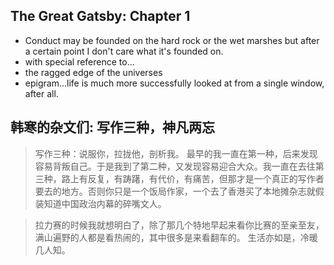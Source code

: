 
## The Great Gatsby: Chapter 1

- Conduct may be founded on the hard rock or the wet marshes but after a certain point I don't care what it's founded on.
- with special reference to...
- the ragged edge of the universes
- epigram...life is much more successfully looked at from a single window, after all.


## 韩寒的杂文们: 写作三种，神凡两忘

> 写作三种：说服你，拉拢他，剖析我。
> 最早的我一直在第一种，后来发现容易背叛自己。于是我到了第二种，又发现容易迎合大众。我一直在去往第三种，路上有反复，有踌躇，有代价，有痛苦，但那才是一个真正的写作者要去的地方。否则你只是一个饭局作家，一个去了香港买了本地摊杂志就假装知道中国政治内幕的碎嘴文人。

> 拉力赛的时候我就想明白了，除了那几个特地早起来看你比赛的至亲至友，满山遍野的人都是看热闹的，其中很多是来看翻车的。
> 生活亦如是，冷暖几人知。

